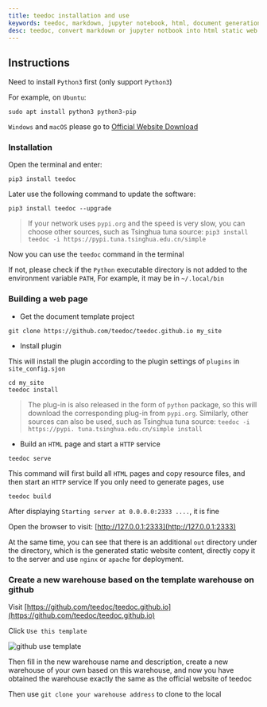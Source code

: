 ```yaml
---
title: teedoc installation and use
keywords: teedoc, markdown, jupyter notebook, html, document generation, alternative gitbook, website generation, static website, installation, use
desc: teedoc, convert markdown or jupyter notbook into html static web pages, introduce the use of teedoc
---
```



## Instructions

Need to install `Python3` first (only support `Python3`)

For example, on `Ubuntu`:
```
sudo apt install python3 python3-pip
```

`Windows` and `macOS` please go to [Official Website Download](https://www.python.org/downloads/)



### Installation

Open the terminal and enter:

```shell
pip3 install teedoc
```

Later use the following command to update the software:
```shell
pip3 install teedoc --upgrade
```

> If your network uses `pypi.org` and the speed is very slow, you can choose other sources, such as Tsinghua tuna source: `pip3 install teedoc -i https://pypi.tuna.tsinghua.edu.cn/simple`

Now you can use the `teedoc` command in the terminal

If not, please check if the `Python` executable directory is not added to the environment variable `PATH`,
For example, it may be in `~/.local/bin`


### Building a web page

* Get the document template project

```shell
git clone https://github.com/teedoc/teedoc.github.io my_site
```

* Install plugin

This will install the plugin according to the plugin settings of `plugins` in `site_config.sjon`

```shell
cd my_site
teedoc install
```

> The plug-in is also released in the form of `python` package, so this will download the corresponding plug-in from `pypi.org`. Similarly, other sources can also be used, such as Tsinghua tuna source: `teedoc -i https://pypi. tuna.tsinghua.edu.cn/simple install`

* Build an `HTML` page and start a `HTTP` service

```shell
teedoc serve
```

This command will first build all `HTML` pages and copy resource files, and then start an `HTTP` service
If you only need to generate pages, use

```shell
teedoc build
```


After displaying `Starting server at 0.0.0.0:2333 ....`, it is fine

Open the browser to visit: [http://127.0.0.1:2333](http://127.0.0.1:2333)


At the same time, you can see that there is an additional `out` directory under the directory, which is the generated static website content, directly copy it to the server and use `nginx` or `apache` for deployment.


### Create a new warehouse based on the template warehouse on github


Visit [https://github.com/teedoc/teedoc.github.io](https://github.com/teedoc/teedoc.github.io)

Click `Use this template`

![github use template](../../assets/images/github_use_template.jpg)

Then fill in the new warehouse name and description, create a new warehouse of your own based on this warehouse, and now you have obtained the warehouse exactly the same as the official website of teedoc

Then use `git clone your warehouse address` to clone to the local

